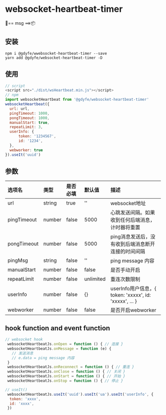 # websocket-heartbeat-timer
💓== msg ==>📦

## 安装
```
npm i @gdyfe/wwebsocket-heartbeat-timer --save
yarn add @gdyfe/websocket-heartbeat-timer -D
```
## 使用
```javascript
// script
<script src="./dist/wsHeartbeat.min.js"></script> 
// npm
import websocketHeartbeat from '@gdyfe/websocket-heartbeat-timer'
websocketHeartbeat({ 
  url: url,
  pingTimeout: 1000,
  pongTimeout: 1000,
  manualStart: true,
  repeatLimit: 3,
  userInfo: {
      token: '1234567',
      id: '1234',
  },
  webworker: true
}).useIt('uuid')  
```
## 参数
| 选项名          | 类型                 | 是否必填 | 默认值 | 描述   
| :-------------- | :------------------- | :------- | :----- | :------------- | 
|url           |  string  |  true   |  ''     |  websocket地址  |
|pingTimeout   |  number  |  false  |  5000   |  心跳发送间隔。如果收到任何后端消息，计时器将重置  |
|pongTimeout   |  number  |  false  |  5000   |  ping消息发送后，没有收到后端消息断开连接的时间间隔 |
|pingMsg       |  string  |  false  |  ''     |  ping message 内容  |
|manualStart   |  number  |  false  |  false  |  是否手动开启  |
|repeatLimit   |  number  |  false  |  unlimited      |  重连次数限制  |
|userInfo      |  number  |  false  |  {}     |  userInfo用户信息，{ token: 'xxxxx', id: 'xxxxx', ... } |
|webworker     |  number  |  false  |  false  |  是否开启webworker  |

## hook function and event function
```javascript
// websocket hook
 websocketHeartbeatJs.onOpen = function () { // 连接 }
 websocketHeartbeatJs.onMessage = function (e) {
   // 发送消息
   // e.data = ping message 内容
 }
 websocketHeartbeatJs.onReconnect = function () { // 重连 } 
 websocketHeartbeatJs.onClose = function () { // 关闭 }
 websocketHeartbeatJs.onStart = function () { // 开始 }
 websocketHeartbeatJs.onStop = function () { // 停止 }

// useIt()
 websocketHeartbeatJs.useIt('uuid').useIt('ua').useIt('userInfo', {
  token: 'xxxx',  
  id: 'xxxx',
 }) 
```
